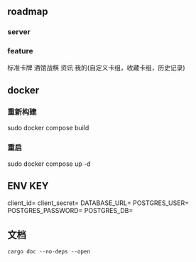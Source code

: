 ## roadmap
### server

### feature
标准卡牌
酒馆战棋
资讯
我的(自定义卡组，收藏卡组，历史记录)


## docker
### 重新构建
sudo docker compose build
### 重启
sudo docker compose up -d

## ENV KEY
client_id=
client_secret=
DATABASE_URL=
POSTGRES_USER=
POSTGRES_PASSWORD=
POSTGRES_DB=

## 文档
```
cargo doc --no-deps --open
```
